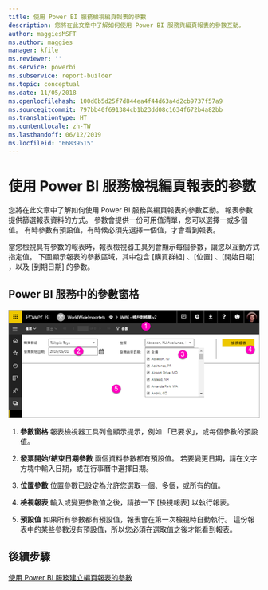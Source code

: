 ```yaml
---
title: 使用 Power BI 服務檢視編頁報表的參數
description: 您將在此文章中了解如何使用 Power BI 服務與編頁報表的參數互動。
author: maggiesMSFT
ms.author: maggies
manager: kfile
ms.reviewer: ''
ms.service: powerbi
ms.subservice: report-builder
ms.topic: conceptual
ms.date: 11/05/2018
ms.openlocfilehash: 100d8b5d25f7d844ea4f44d63a4d2cb9737f57a9
ms.sourcegitcommit: 797bb40f691384cb1b23dd08c1634f672b4a82bb
ms.translationtype: HT
ms.contentlocale: zh-TW
ms.lasthandoff: 06/12/2019
ms.locfileid: "66839515"
---
```

# <a name="view-parameters-for-paginated-reports-in-the-power-bi-service"></a>使用 Power BI 服務檢視編頁報表的參數

您將在此文章中了解如何使用 Power BI 服務與編頁報表的參數互動。  報表參數提供篩選報表資料的方式。 參數會提供一份可用值清單，您可以選擇一或多個值。 有時參數有預設值，有時候必須先選擇一個值，才會看到報表。  

當您檢視具有參數的報表時，報表檢視器工具列會顯示每個參數，讓您以互動方式指定值。 下圖顯示報表的參數區域，其中包含 [購買群組]  、[位置]  、[開始日期]  ，以及 [到期日期]  的參數。  

## <a name="parameters-pane-in-the-power-bi-service"></a>Power BI 服務中的參數窗格

![檢視具有參數的編頁報表](media/paginated-reports-view-parameters/power-bi-paginated-view-parameters.png)
  
1.  **參數窗格** 報表檢視器工具列會顯示提示，例如 「已要求」，或每個參數的預設值。    
  
2.  **發票開始/結束日期參數** 兩個資料參數都有預設值。 若要變更日期，請在文字方塊中輸入日期，或在行事曆中選擇日期。  
  
3.  **位置參數** 位置參數已設定為允許您選取一個、多個，或所有的值。 
  
4.  **檢視報表**  輸入或變更參數值之後，請按一下 [檢視報表]  以執行報表。 

5. **預設值** 如果所有參數都有預設值，報表會在第一次檢視時自動執行。 這份報表中的某些參數沒有預設值，所以您必須在選取值之後才能看到報表。  

## <a name="next-steps"></a>後續步驟

[使用 Power BI 服務建立編頁報表的參數](paginated-reports-parameters.md)
